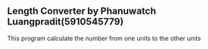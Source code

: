 Length Converter by Phanuwatch Luangpradit(5910545779)
---------------------------------------------------------
This program calculate the number from one units to the other units